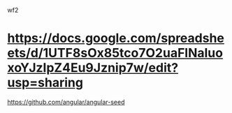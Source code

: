 wf2

https://docs.google.com/spreadsheets/d/1UTF8sOx85tco7O2uaFlNaluoxoYJzIpZ4Eu9Jznip7w/edit?usp=sharing
===


https://github.com/angular/angular-seed
